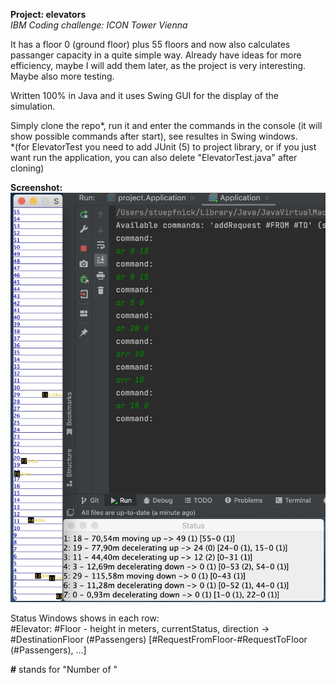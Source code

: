 **Project: elevators** <br>
*IBM Coding challenge: ICON Tower Vienna*
<p>
It has a floor 0 (ground floor) plus 55 floors and now also calculates passanger capacity in a quite simple way. Already have ideas for more efficiency, maybe I will add them later, as the project is very interesting. Maybe also more testing.
<p>
Written 100% in Java and it uses Swing GUI for the display of the simulation.
<p>
Simply clone the repo*, run it and enter the commands in the console (it will show possible commands after start), see resultes in Swing windows.<br>
*(for ElevatorTest you need to add JUnit (5) to project library, or if you just want run the application, you can also delete "ElevatorTest.java" after cloning)
  
**Screenshot:**<br>
<img src="elevators_screenshot.jpg" width="538">

Status Windows shows in each row: <br>
#Elevator: #Floor - height in meters, currentStatus, direction -> #DestinationFloor (#Passengers) [#RequestFromFloor-#RequestToFloor (#Passengers), …]

**#** stands for "Number of "
